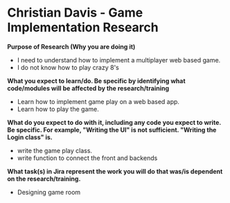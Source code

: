 # Christian Davis - Game Implementation Research  #

**Purpose of Research (Why you are doing it)**

* I need to understand how to implement a multiplayer web based game. 
* I do not know how to play crazy 8's

**What you expect to learn/do. Be specific by identifying what code/modules will be affected by the research/training**

* Learn how to implement game play on a web based app.
* Learn how to play the game.

**What do you expect to do with it, including any code you expect to write.  Be specific.  For example, "Writing the UI" is not sufficient.   "Writing the Login class" is.**

* write the game play class.
* write function to connect the front and backends

**What task(s) in Jira represent the work you will do that was/is dependent on the research/training.**

* Designing game room
  